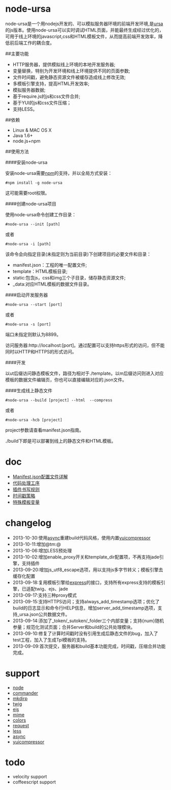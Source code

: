 node-ursa
=========

node-ursa是一个用nodejs开发的、可以模拟服务器环境的前端开发环境,是[ursa](https://github.com/sogou-ufo/ursa)的js版本。使用node-ursa可以实时调试HTML页面，并能最终生成经过优化的，可用于线上环境的javascript,css和HTML模板文件，从而提高前端开发效率，降低前后端工作的耦合度。

##主要功能
 - HTTP服务器，提供模拟线上环境的本地开发服务器;
 - 变量替换，特别为开发环境和线上环境提供不同的页面参数;
 - 文件时间戳，避免静态资源文件被缓存造成线上修改无效;
 - 多模板引擎支持，提高HTML开发效率;
 - 模拟服务器数据;
 - 基于require.js的js和css文件合并;
 - 基于YUI的js和css文件压缩；
 - 支持LESS。

##依赖

 - Linux & MAC OS X
 - Java 1.6+
 - node.js+npm

##使用方法

####安装node-ursa

安装node-ursa需要[npm](https://npmjs.org)的支持，并以全局方式安装：
	
	#npm install -g node-ursa

这可能需要root权限。

####创建node-ursa项目

使用node-ursa命令创建工作目录：

	#node-ursa --init [path]

或者

	#node-ursa -i [path]
	
该命令会向指定目录(未指定则为当前目录)下创建项目的必要文件和目录：
 - manifest.json：工程的唯一配置文件;
 - template：HTML模板目录;
 - static:包含js，css和img三个子目录，储存静态资源文件;
 - _data:对应HTML模板的数据文件目录。

####启动开发服务器

	#node-ursa --start [port]

或者

	#node-ursa -s [port]

端口未指定则默认为8899。

访问服务器:http://localhost:[port]。通过配置可以支持https形式的访问，但不能同时以HTTP和HTTPS的形式访问。

####开发

以ut后缀访问静态模板文件，路径为相对于./template。以m后缀访问则进入对应模板的数据文件编辑页，你也可以直接编辑对应的.json文件。

####生成线上静态文件

	#node-ursa --build [project] --html  --compress

或者

	#node-ursa -hcb [project]

project参数请查看manifest.json指南。
	
./build下即是可以部署到线上的静态文件和HTML模板。

doc
=========
 - [Manifest.json配置文件详解](https://github.com/yanni4night/node-ursa/wiki/manifest.json%E6%96%87%E4%BB%B6%E8%AF%A6%E8%A7%A3)
 - [代码处理工序](https://github.com/yanni4night/node-ursa/wiki/%E4%BB%A3%E7%A0%81%E5%A4%84%E7%90%86%E5%B7%A5%E5%BA%8F)
 - [插件书写规则](https://github.com/yanni4night/node-ursa/wiki/%E6%8F%92%E4%BB%B6%E4%B9%A6%E5%86%99%E8%A7%84%E5%88%99)
 - [时间戳策略](https://github.com/yanni4night/node-ursa/wiki/%E6%97%B6%E9%97%B4%E6%88%B3%E7%AD%96%E7%95%A5)
 - [特殊模板变量](https://github.com/yanni4night/node-ursa/wiki/%E7%89%B9%E6%AE%8A%E6%A8%A1%E6%9D%BF%E5%8F%98%E9%87%8F)

changelog
=========
 - 2013-10-30:使用[async](https://github.com/caolan/async)重建build代码风格，使用内置[yuicompressor](https://github.com/yui/yuicompressor)
 - 2013-10-11:增加@tm:@
 - 2013-10-06:增加LESS预处理
 - 2013-10-02:增加enable_proxy开关和template_dir配置项，不再支持jade引擎，支持插件
 - 2013-09-20:增加js_utf8_escape选项，用以支持js多字节转义；模板引擎去缓存化配置
 - 2013-09-18:复用模板引擎给[express](https://github.com/visionmedia/express)的接口，支持所有express支持的模板引擎，已适配twig、ejs、jade
 - 2013-09-17:支持三种proxy模式
 - 2013-09-15:支持HTTPS访问；支持always_add_timestamp选项；优化了build的日志显示和命令行HELP信息，增加server_add_timestamp选项，支持_ursa.json公共数据文件。
 - 2013-09-14:添加了_token/_sutoken/_folder三个内部变量；支持{num}随机参量；规范化测试页面；合并Server和build的公共处理模块。
 - 2013-09-10:修复了计算时间戳时没有引用生成后静态文件的bug，加入了test工程，加入了生成Tpl模板的支持。
 - 2013-09-09:首次提交，服务器和build基本功能完成，时间戳，压缩合并功能完成。

 support
 =========
  - [node](https://github.com/joyent/node)
  - [commander](https://github.com/visionmedia/commander.js)
  - [mkdirp](https://github.com/substack/node-mkdirp)
  - [twig](https://github.com/justjohn/twig.js)
  - [ejs](https://github.com/visionmedia/ejs)
  - [mime](https://github.com/broofa/node-mime)
  - [colors](https://github.com/Marak/colors.js)
  - [request](https://github.com/mikeal/request)
  - [less](https://github.com/less/less.js)
  - [async](https://github.com/caolan/async)
  - [yuicompressor](https://github.com/yui/yuicompressor)

todo
=========
 - velocity support
 - coffeescript support